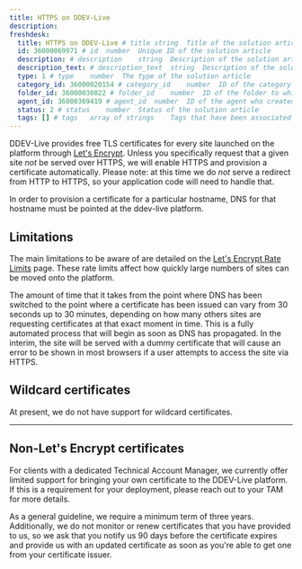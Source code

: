 ```yaml
---
title: HTTPS on DDEV-Live
description:
freshdesk:
  title: HTTPS on DDEV-Live # title	string	Title of the solution article
  id: 36000069971 # id	number	Unique ID of the solution article
  description: # description	string	Description of the solution article
  description_text: # description_text	string	Description of the solution article in plain text
  type: 1 # type	number	The type of the solution article
  category_id: 36000020154 # category_id	number	ID of the category to which the solution article belongs
  folder_id: 36000030822 # folder_id	number	ID of the folder to which the solution article belongs
  agent_id: 36000369419 # agent_id	number	ID of the agent who created the solution article
  status: 2 # status	number	Status of the solution article
  tags: [] # tags	array of strings	Tags that have been associated with the solution article
---
```


DDEV-Live provides free TLS certificates for every site launched on the platform through [Let's Encrypt](https://letsencrypt.org). Unless you specifically request that a given site _not_ be served over HTTPS, we will enable HTTPS and provision a certificate automatically. Please note: at this time we do _not_ serve a redirect from HTTP to HTTPS, so your application code will need to handle that.

In order to provision a certificate for a particular hostname, DNS for that hostname must be pointed at the ddev-live platform.

## Limitations

The main limitations to be aware of are detailed on the [Let's Encrypt Rate Limits](https://letsencrypt.org/docs/rate-limits/) page. These rate limits affect how quickly large numbers of sites can be moved onto the platform.

The amount of time that it takes from the point where DNS has been switched to the point where a certificate has been issued can vary from 30 seconds up to 30 minutes, depending on how many others sites are requesting certificates at that exact moment in time. This is a fully automated process that will begin as soon as DNS has propagated. In the interim, the site will be served with a dummy certificate that will cause an error to be shown in most browsers if a user attempts to access the site via HTTPS.

## Wildcard certificates

At present, we do not have support for wildcard certificates.

---

## Non-Let's Encrypt certificates

For clients with a dedicated Technical Account Manager, we currently offer limited support for bringing your own certificate to the DDEV-Live platform. If this is a requirement for your deployment, please reach out to your TAM for more details.

As a general guideline, we require a minimum term of three years. Additionally, we do not monitor or renew certificates that you have provided to us, so we ask that you notify us 90 days before the certificate expires and provide us with an updated certificate as soon as you're able to get one from your certificate issuer.
